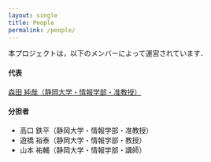 ```yaml
---
layout: single
title: People
permalink: /people/
---
```


本プロジェクトは，以下のメンバーによって運営されています．

#### 代表
[森田 純哉（静岡大学・情報学部・准教授）](http://acml-shizuppi.net)

#### 分担者
* 高口 鉄平（静岡大学・情報学部・准教授）
* 遊橋 裕泰（静岡大学・情報学部・教授）
* 山本 祐輔（静岡大学・情報学部・講師）
